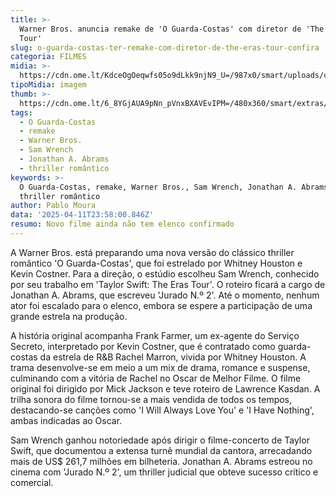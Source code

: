 ```yaml
---
title: >-
  Warner Bros. anuncia remake de 'O Guarda-Costas' com diretor de 'The Eras
  Tour'
slug: o-guarda-costas-ter-remake-com-diretor-de-the-eras-tour-confira
categoria: FILMES
midia: >-
  https://cdn.ome.lt/KdceOgOeqwfs05o9dLkk9njN9_U=/987x0/smart/uploads/conteudo/fotos/Design_sem_nome_-_2025-04-11T200357.370.png
tipoMidia: imagem
thumb: >-
  https://cdn.ome.lt/6_8YGjAUA9pNn_pVnxBXAVEvIPM=/480x360/smart/extras/conteudos/Design_sem_nome_-_2025-04-11T200357.370.png
tags:
  - O Guarda-Costas
  - remake
  - Warner Bros.
  - Sam Wrench
  - Jonathan A. Abrams
  - thriller romântico
keywords: >-
  O Guarda-Costas, remake, Warner Bros., Sam Wrench, Jonathan A. Abrams,
  thriller romântico
author: Pablo Moura
data: '2025-04-11T23:58:00.846Z'
resumo: Novo filme ainda não tem elenco confirmado
---
```


A Warner Bros. está preparando uma nova versão do clássico thriller romântico 'O Guarda-Costas', que foi estrelado por Whitney Houston e Kevin Costner. Para a direção, o estúdio escolheu Sam Wrench, conhecido por seu trabalho em 'Taylor Swift: The Eras Tour'. O roteiro ficará a cargo de Jonathan A. Abrams, que escreveu 'Jurado N.º 2'. Até o momento, nenhum ator foi escalado para o elenco, embora se espere a participação de uma grande estrela na produção.

A história original acompanha Frank Farmer, um ex-agente do Serviço Secreto, interpretado por Kevin Costner, que é contratado como guarda-costas da estrela de R&B Rachel Marron, vivida por Whitney Houston. A trama desenvolve-se em meio a um mix de drama, romance e suspense, culminando com a vitória de Rachel no Oscar de Melhor Filme. O filme original foi dirigido por Mick Jackson e teve roteiro de Lawrence Kasdan. A trilha sonora do filme tornou-se a mais vendida de todos os tempos, destacando-se canções como 'I Will Always Love You' e 'I Have Nothing', ambas indicadas ao Oscar.

Sam Wrench ganhou notoriedade após dirigir o filme-concerto de Taylor Swift, que documentou a extensa turnê mundial da cantora, arrecadando mais de US$ 261,7 milhões em bilheteria. Jonathan A. Abrams estreou no cinema com 'Jurado N.º 2', um thriller judicial que obteve sucesso crítico e comercial.

